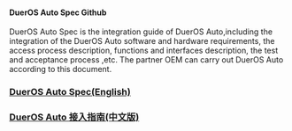 #### DuerOS Auto Spec Github
DuerOS Auto Spec is the integration guide of DuerOS Auto,including the integration of the DuerOS Auto software and hardware requirements, the access process description,  functions and  interfaces description, the test and acceptance process ,etc. The partner OEM can carry out DuerOS Auto according to this document.

### [DuerOS Auto Spec(English) ](http://htmlpreview.github.io/?https://github.com/ApolloAuto/apollo-DuerOS/blob/master/DuerOS-Auto-Spec/DuerOS-Auto-Spec-En/Dueros-Auto-Spec-En.html)

### [DuerOS Auto 接入指南(中文版)](http://htmlpreview.github.io/?https://github.com/ApolloAuto/apollo-DuerOS/blob/master/DuerOS-Auto-Spec/DuerOS-Auto-Spec-CN/DuerOS-Auto-Spec-CN.html)


